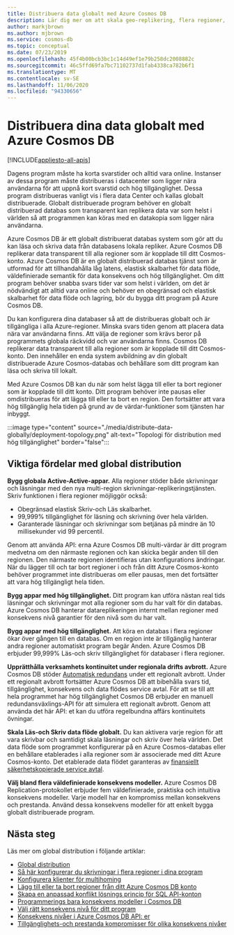 ```yaml
---
title: Distribuera data globalt med Azure Cosmos DB
description: Lär dig mer om att skala geo-replikering, flera regioner, redundans och återställning av data med globala databaser från Azure Cosmos DB, en globalt distribuerad databas tjänst för flera data modeller.
author: markjbrown
ms.author: mjbrown
ms.service: cosmos-db
ms.topic: conceptual
ms.date: 07/23/2019
ms.openlocfilehash: 45f4b00bcb3bc1c14d49ef1e79b258dc2008882c
ms.sourcegitcommit: 46c5ffd69fa7bc71102737d1fab4338ca782b6f1
ms.translationtype: MT
ms.contentlocale: sv-SE
ms.lasthandoff: 11/06/2020
ms.locfileid: "94330656"
---
```

# <a name="distribute-your-data-globally-with-azure-cosmos-db"></a>Distribuera dina data globalt med Azure Cosmos DB
[!INCLUDE[appliesto-all-apis](includes/appliesto-all-apis.md)]

Dagens program måste ha korta svarstider och alltid vara online. Instanser av dessa program måste distribueras i datacenter som ligger nära användarna för att uppnå kort svarstid och hög tillgänglighet. Dessa program distribueras vanligt vis i flera data Center och kallas globalt distribuerade. Globalt distribuerade program behöver en globalt distribuerad databas som transparent kan replikera data var som helst i världen så att programmen kan köras med en datakopia som ligger nära användarna. 

Azure Cosmos DB är ett globalt distribuerat databas system som gör att du kan läsa och skriva data från databasens lokala repliker. Azure Cosmos DB replikerar data transparent till alla regioner som är kopplade till ditt Cosmos-konto. Azure Cosmos DB är en globalt distribuerad databas tjänst som är utformad för att tillhandahålla låg latens, elastisk skalbarhet för data flöde, väldefinierade semantik för data konsekvens och hög tillgänglighet. Om ditt program behöver snabba svars tider var som helst i världen, om det är nödvändigt att alltid vara online och behöver en obegränsad och elastisk skalbarhet för data flöde och lagring, bör du bygga ditt program på Azure Cosmos DB.

Du kan konfigurera dina databaser så att de distribueras globalt och är tillgängliga i alla Azure-regioner. Minska svars tiden genom att placera data nära var användarna finns. Att välja de regioner som krävs beror på programmets globala räckvidd och var användarna finns. Cosmos DB replikerar data transparent till alla regioner som är kopplade till ditt Cosmos-konto. Den innehåller en enda system avbildning av din globalt distribuerade Azure Cosmos-databas och behållare som ditt program kan läsa och skriva till lokalt. 

Med Azure Cosmos DB kan du när som helst lägga till eller ta bort regioner som är kopplade till ditt konto. Ditt program behöver inte pausas eller omdistribueras för att lägga till eller ta bort en region. Den fortsätter att vara hög tillgänglig hela tiden på grund av de värdar-funktioner som tjänsten har inbyggt.

:::image type="content" source="./media/distribute-data-globally/deployment-topology.png" alt-text="Topologi för distribution med hög tillgänglighet" border="false":::

## <a name="key-benefits-of-global-distribution"></a>Viktiga fördelar med global distribution

**Bygg globala Active-Active-appar.** Alla regioner stöder både skrivningar och läsningar med den nya multi-region skrivningar-replikeringstjänsten. Skriv funktionen i flera regioner möjliggör också:

- Obegränsad elastisk Skriv-och Läs skalbarhet.
- 99,999% tillgänglighet för läsning och skrivning över hela världen.
- Garanterade läsningar och skrivningar som betjänas på mindre än 10 millisekunder vid 99 percentil.

Genom att använda API: erna Azure Cosmos DB multi-värdar är ditt program medvetna om den närmaste regionen och kan skicka begär anden till den regionen. Den närmaste regionen identifieras utan konfigurations ändringar. När du lägger till och tar bort regioner i och från ditt Azure Cosmos-konto behöver programmet inte distribueras om eller pausas, men det fortsätter att vara hög tillgängligt hela tiden.

**Bygg appar med hög tillgänglighet.** Ditt program kan utföra nästan real tids läsningar och skrivningar mot alla regioner som du har valt för din databas. Azure Cosmos DB hanterar datareplikeringen internt mellan regioner med konsekvens nivå garantier för den nivå som du har valt.

**Bygg appar med hög tillgänglighet.** Att köra en databas i flera regioner ökar över gången till en databas. Om en region inte är tillgänglig hanterar andra regioner automatiskt program begär Anden. Azure Cosmos DB erbjuder 99,999% Läs-och skriv tillgänglighet för databaser i flera regioner.

**Upprätthålla verksamhets kontinuitet under regionala drifts avbrott.** Azure Cosmos DB stöder [Automatisk redundans](how-to-manage-database-account.md#automatic-failover) under ett regionalt avbrott. Under ett regionalt avbrott fortsätter Azure Cosmos DB att bibehålla svars tid, tillgänglighet, konsekvens och data flödes service avtal. För att se till att hela programmet har hög tillgänglighet Cosmos DB erbjuder en manuell redundansväxlings-API för att simulera ett regionalt avbrott. Genom att använda det här API: et kan du utföra regelbundna affärs kontinuitets övningar.

**Skala Läs-och Skriv data flöde globalt.** Du kan aktivera varje region för att vara skrivbar och samtidigt skala läsningar och skriv över hela världen. Det data flöde som programmet konfigurerar på en Azure Cosmos-databas eller en behållare etablerades i alla regioner som är associerade med ditt Azure Cosmos-konto. Det etablerade data flödet garanteras av [finansiellt säkerhetskopierade service avtal](https://azure.microsoft.com/support/legal/sla/cosmos-db/v1_3/).

**Välj bland flera väldefinierade konsekvens modeller.** Azure Cosmos DB Replication-protokollet erbjuder fem väldefinierade, praktiska och intuitiva konsekvens modeller. Varje modell har en kompromiss mellan konsekvens och prestanda. Använd dessa konsekvens modeller för att enkelt bygga globalt distribuerade program.

## <a name="next-steps"></a><a id="Next Steps"></a>Nästa steg

Läs mer om global distribution i följande artiklar:

* [Global distribution](global-dist-under-the-hood.md)
* [Så här konfigurerar du skrivningar i flera regioner i dina program](how-to-multi-master.md)
* [Konfigurera klienter för multihoming](how-to-manage-database-account.md#configure-multiple-write-regions)
* [Lägg till eller ta bort regioner från ditt Azure Cosmos DB konto](how-to-manage-database-account.md#addremove-regions-from-your-database-account)
* [Skapa en anpassad konflikt lösnings princip för SQL API-konton](how-to-manage-conflicts.md#create-a-custom-conflict-resolution-policy)
* [Programmerings bara konsekvens modeller i Cosmos DB](consistency-levels.md)
* [Välj rätt konsekvens nivå för ditt program](./consistency-levels.md)
* [Konsekvens nivåer i Azure Cosmos DB API: er](./consistency-levels.md)
* [Tillgänglighets-och prestanda kompromisser för olika konsekvens nivåer](./consistency-levels.md)
